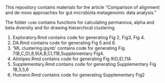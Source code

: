 This repository contains materials for the article “Comparison of alignment and de-novo approaches for gut microbiota metagenomic data analysis.”

The  folder `code` contains functions for calculating permanova, alpha and beta diversity and for drawing hierarchical clustering.

1. Exploratory.Rmd contains code for generating Fig 2, Fig3, Fig 4.
2. DA.Rmd contains code for generating Fig 5 and 6.
3. 'ML clustering.ipynb' contains code for generating Fig 7(B,C,D),8,9(A,B,C),11B,Supplementary Fig4.
4. Alistipes.Rmd contains code for generating Fig 9(D,E),11A
5. Supplementary.Rmd contains code for generating Supplementary Fig 1B,3,5,6
6. Humann.Rmd contains code for generating Supplementary Fig2

